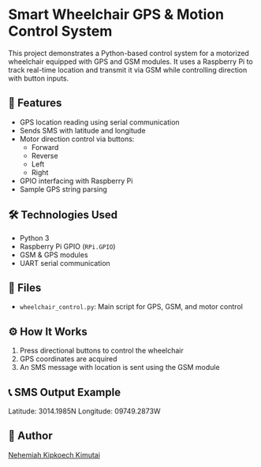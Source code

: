 # Smart Wheelchair GPS & Motion Control System

This project demonstrates a Python-based control system for a motorized wheelchair equipped with GPS and GSM modules. It uses a Raspberry Pi to track real-time location and transmit it via GSM while controlling direction with button inputs.

## 🚀 Features

- GPS location reading using serial communication
- Sends SMS with latitude and longitude
- Motor direction control via buttons:
  - Forward
  - Reverse
  - Left
  - Right
- GPIO interfacing with Raspberry Pi
- Sample GPS string parsing

## 🛠 Technologies Used

- Python 3
- Raspberry Pi GPIO (`RPi.GPIO`)
- GSM & GPS modules
- UART serial communication

## 📂 Files

- `wheelchair_control.py`: Main script for GPS, GSM, and motor control

## ⚙️ How It Works

1. Press directional buttons to control the wheelchair
2. GPS coordinates are acquired
3. An SMS message with location is sent using the GSM module

## 📞 SMS Output Example
Latitude: 3014.1985N
Longitude: 09749.2873W


## 🧠 Author

[Nehemiah Kipkoech Kimutai](https://github.com/Nemick)


